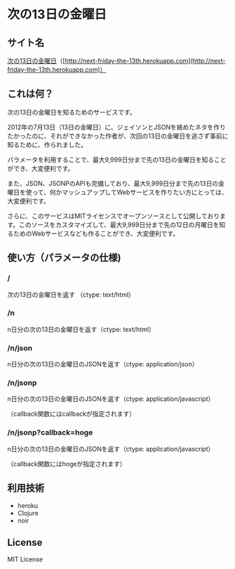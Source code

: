 # 次の13日の金曜日

## サイト名
[次の13日の金曜日](http://next-friday-the-13th.herokuapp.com)（[http://next-friday-the-13th.herokuapp.com](http://next-friday-the-13th.herokuapp.com)）

## これは何？
次の13日の金曜日を知るためのサービスです。

2012年の7月13日（13日の金曜日）に、ジェイソンとJSONを絡めたネタを作りたかったのに、それができなかった作者が、次回の13日の金曜日を逃さず事前に知るために、作られました。

パラメータを利用することで、最大9,999日分まで先の13日の金曜日を知ることができ、大変便利です。

また、JSON、JSONPのAPIも完備しており、最大9,999日分まで先の13日の金曜日を使って、何かマッシュアップしてWebサービスを作りたい方にとっては、大変便利です。

さらに、このサービスはMITライセンスでオープンソースとして公開しております。このソースをカスタマイズして、最大9,999日分まで先の12日の月曜日を知るためのWebサービスなども作ることができ、大変便利です。

## 使い方（パラメータの仕様)

### /
次の13日の金曜日を返す （ctype: text/html）

### /n
n日分の次の13日の金曜日を返す（ctype: text/html）

### /n/json
n日分の次の13日の金曜日のJSONを返す（ctype: application/json）

### /n/jsonp
n日分の次の13日の金曜日のJSONを返す（ctype: application/javascript）

（callback関数にはcallbackが指定されます）

### /n/jsonp?callback=hoge
n日分の次の13日の金曜日のJSONを返す（ctype: application/javascript）

（callback関数にはhogeが指定されます）

## 利用技術
- heroku
- Clojure
- noir

## License
MIT License
